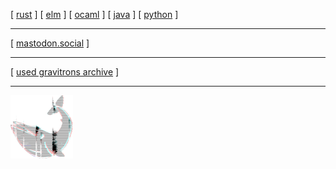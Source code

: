 
[ [rust](https://crates.io/users/shnewto) ] [ [elm](https://package.elm-lang.org/packages/shnewto/pgn/latest) ] [ [ocaml](https://opam.ocaml.org/packages/lilac/lilac.0.1.1/) ] [ [java](https://search.maven.org/artifact/com.github.shnewto/bqjson) ] [ [python](https://pypi.org/project/geta) ]  

---

[ [mastodon.social](https://mastodon.social/@shnewto) ]

---

[ [used gravitrons archive](https://github.com/shnewto/usedgravitrons/tree/main/issues) ]  

---

![](/img/avalogo-small.png)
